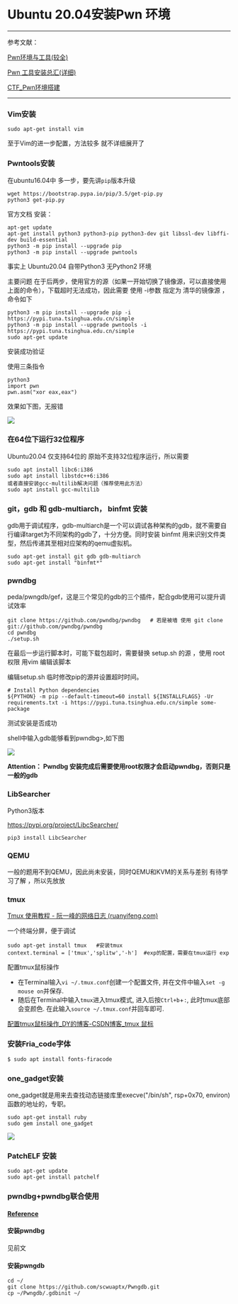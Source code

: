 # Ubuntu 20.04安装Pwn 环境

---

参考文献：

[Pwn环境与工具(较全)](https://www.yuque.com/u1499710/fgcf17/oo57bg?language=zh-cn#FzIno)

[Pwn 工具安装总汇(详细)](http://wafuter.jxustctf.top/2020/09/11/Pwn-%E5%B7%A5%E5%85%B7%E5%AE%89%E8%A3%85%E6%80%BB%E6%B1%87/)

[CTF_Pwn环境搭建](https://bbs.pediy.com/thread-257558.htm)

---

### Vim安装

```
sudo apt-get install vim
```

至于Vim的进一步配置，方法较多 就不详细展开了

### Pwntools安装

在ubuntu16.04中 多一步，要先讲`pip`版本升级

```
wget https://bootstrap.pypa.io/pip/3.5/get-pip.py
python3 get-pip.py
```



官方文档 安装：

```
apt-get update
apt-get install python3 python3-pip python3-dev git libssl-dev libffi-dev build-essential
python3 -m pip install --upgrade pip
python3 -m pip install --upgrade pwntools
```

事实上 Ubuntu20.04 自带Python3  无Python2 环境

主要问题 在于后两步，使用官方的源（如果一开始切换了镜像源，可以直接使用上面的命令），下载超时无法成功，因此需要 使用 -i参数 指定为 清华的镜像源 ，命令如下

```
python3 -m pip install --upgrade pip -i https://pypi.tuna.tsinghua.edu.cn/simple
python3 -m pip install --upgrade pwntools -i https://pypi.tuna.tsinghua.edu.cn/simple
sudo apt-get update
```

安装成功验证

使用三条指令

```
python3
import pwn
pwn.asm("xor eax,eax")
```

效果如下图，无报错

![](https://ms-study.oss-cn-chengdu.aliyuncs.com/Binary_study/RE/Pwn_2021-02-10_00-16-18.png)



### 在64位下运行32位程序

Ubuntu20.04 仅支持64位的 原始不支持32位程序运行，所以需要

```
sudo apt install libc6:i386
sudo apt install libstdc++6:i386
或者直接安装gcc-multilib解决问题（推荐使用此方法）
sudo apt install gcc-multilib
```



### git，gdb 和 gdb-multiarch， binfmt 安装

gdb用于调试程序，gdb-multiarch是一个可以调试各种架构的gdb，就不需要自行编译target为不同架构的gdb了，十分方便。同时安装 binfmt 用来识别文件类型，然后传递其至相对应架构的qemu虚拟机。

```
sudo apt-get install git gdb gdb-multiarch
sudo apt-get install "binfmt*"
```



### pwndbg

peda/pwngdb/gef，这是三个常见的gdb的三个插件，配合gdb使用可以提升调试效率

```
git clone https://github.com/pwndbg/pwndbg   # 若是被墙 使用 git clone git://github.com/pwndbg/pwndbg
cd pwndbg
./setup.sh
```

在最后一步运行脚本时，可能下载包超时，需要替换 setup.sh 的源 ，使用 root权限 用vim 编辑该脚本

编辑setup.sh
临时修改pip的源并设置超时时间。

```
# Install Python dependencies
${PYTHON} -m pip --default-timeout=60 install ${INSTALLFLAGS} -Ur requirements.txt -i https://pypi.tuna.tsinghua.edu.cn/simple some-package
```

测试安装是否成功

shell中输入gdb能够看到pwndbg>,如下图

![](https://ms-study.oss-cn-chengdu.aliyuncs.com/Binary_study/RE/Pwn_2021-02-10_14-31-18.png)



**Attention： Pwndbg 安装完成后需要使用root权限才会启动pwndbg，否则只是一般的gdb**



### LibSearcher

Python3版本

https://pypi.org/project/LibcSearcher/

```
pip3 install LibcSearcher
```



### QEMU

一般的题用不到QEMU，因此尚未安装，同时QEMU和KVM的关系与差别 有待学习了解 ，所以先放放



### tmux

[Tmux 使用教程 - 阮一峰的网络日志 (ruanyifeng.com)](https://www.ruanyifeng.com/blog/2019/10/tmux.html)

一个终端分屏，便于调试

```shell
sudo apt-get install tmux   #安装tmux
context.terminal = ['tmux','splitw','-h']  #exp的配置，需要在tmux运行 exp
```

配置tmux鼠标操作

- 在Terminal输入`vi ~/.tmux.conf`创建一个配置文件, 并在文件中输入`set -g mouse on`并保存.
- 随后在Terminal中输入`tmux`进入tmux模式, 进入后按`Ctrl+b`+`:`, 此时tmux底部会变颜色. 在此输入`source ~/.tmux.conf`并回车即可.

[配置tmux鼠标操作_DY的博客-CSDN博客_tmux 鼠标](https://blog.csdn.net/weixin_41677877/article/details/90004300)



### 安装Fria_code字体

```
$ sudo apt install fonts-firacode
```



### one_gadget安装

one_gadget就是用来去查找动态链接库里execve("/bin/sh", rsp+0x70, environ)函数的地址的，专职。

```
sudo apt-get install ruby
sudo gem install one_gadget
```

![](https://ms-study.oss-cn-chengdu.aliyuncs.com/Binary_study/RE/Snipaste_2021-11-18_20-20-51.png)



### PatchELF 安装

```shell
sudo apt-get update
sudo apt-get install patchelf
```



###  pwndbg+pwndbg联合使用

#### [Reference](https://lantern.cool/note-tool-pwndbg-pwngdb/)

#### 安装pwndbg

见前文

#### 安装pwngdb

```
cd ~/
git clone https://github.com/scwuaptx/Pwngdb.git
cp ~/Pwngdb/.gdbinit ~/
```



